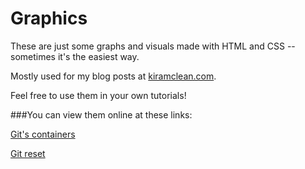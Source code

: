# Graphics

These are just some graphs and visuals made with HTML and CSS -- sometimes it's the easiest way.

Mostly used for my blog posts at [kiramclean.com](kiramclean.com).

Feel free to use them in your own tutorials!

###You can view them online at these links:

[Git's containers](http://htmlpreview.github.io/?https://github.com/kiramclean/graphics/blob/master/gits_containers.html)

[Git reset](http://htmlpreview.github.io/?https://github.com/kiramclean/graphics/blob/master/git_reset.html)
